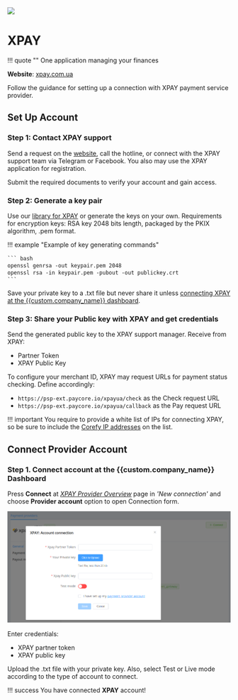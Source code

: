 <img src="https://static.openfintech.io/payment_providers/xpayua/logo.svg?w=400" width="400px">

# XPAY

!!! quote ""
    One application managing your finances

**Website**: [xpay.com.ua](https://www.xpay.com.ua/en/)

Follow the guidance for setting up a connection with XPAY payment service provider.

## Set Up Account

### Step 1: Contact XPAY support

Send a request on the [website](https://www.xpay.com.ua/en/), call the hotline, or connect with the XPAY support team via Telegram or Facebook. You also may use the XPAY application for registration.

Submit the required documents to verify your account and gain access.

### Step 2: Generate a key pair

Use our [library for XPAY](https://github.com/paycoreio/xpayua) or generate the keys on your own. Requirements for encryption keys: RSA key 2048 bits length, packaged by the PKIX algorithm, .pem format.

!!! example "Example of key generating commands"

    ``` bash
    openssl genrsa -out keypair.pem 2048
    openssl rsa -in keypair.pem -pubout -out publickey.crt
    ```

Save your private key to a .txt file but never share it unless [connecting XPAY at the {{custom.company_name}} dashboard](#step-1-connect-account-at-the-corefy-dashboard).

### Step 3: Share your Public key with XPAY and get credentials

Send the generated public key to the XPAY support manager. Receive from XPAY:

* Partner Token
* XPAY Public Key

To configure your merchant ID, XPAY may request URLs for payment status checking. Define accordingly:

* `https://psp-ext.paycore.io/xpayua/check` as the Check request URL
* `https://psp-ext.paycore.io/xpayua/callback` as the Pay request URL

!!! important
    You require to provide a white list of IPs for connecting XPAY, so be sure to include the [Corefy IP addresses](/integration/ips/) on the list.

## Connect Provider Account

### Step 1. Connect account at the {{custom.company_name}} Dashboard

Press **Connect** at [*XPAY Provider Overview*]({{custom.dashboard_base_url}}connect-directory/payment-providers/xpay/general) page in *'New connection'* and choose **Provider account** option to open Connection form.

![Connect](images/provider-account.png)

Enter credentials:

* XPAY partner token
* XPAY public key

Upload the .txt file with your private key. Also, select Test or Live mode according to the type of account to connect.

!!! success
    You have connected **XPAY** account!
